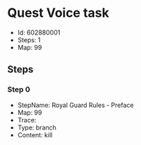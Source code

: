 # Quest Voice task

- Id: 602880001
- Steps: 1
- Map: 99

## Steps

### Step 0
- StepName:  Royal Guard Rules - Preface
- Map:  99
- Trace:  
- Type:  branch
- Content:  kill


